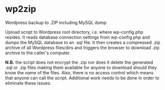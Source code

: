# wp2zip
Wordpress backup to .ZIP including MySQL dump

Upload script to Wordpress root directory, i.e. where wp-config.php resides. It reads database connection settings from wp-config.php and dumps the MySQL database to an .sql file. It then creates a compressed .zip archive of all Wordpress files/dirs and triggers the browser to download .zip archive to the caller's computer.

**N.B.** the script does not encrypt the .zip nor does it delete the generated .sql or .zip files making them available for anyone to download should they know the name of the files. Also, there is no access control which means that anyone can call the script. Additional work needs to be done in order to eliminate these issues.
